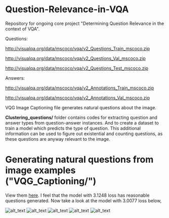 # Question-Relevance-in-VQA
Repository for ongoing core project "Determining Question Relevance in the context of VQA".

Questions:

http://visualqa.org/data/mscoco/vqa/v2_Questions_Train_mscoco.zip

http://visualqa.org/data/mscoco/vqa/v2_Questions_Val_mscoco.zip

http://visualqa.org/data/mscoco/vqa/v2_Questions_Test_mscoco.zip

Answers:

http://visualqa.org/data/mscoco/vqa/v2_Annotations_Train_mscoco.zip

http://visualqa.org/data/mscoco/vqa/v2_Annotations_Val_mscoco.zip

VQG Image Captioning file generates natural questions about the image.

**Clustering_questions/** folder contains codes for extracting question and answer types from question-answer instances. And to create a dataset to train a model which predicts the type of question. This additional information can be used to figure out existential and counting questions, as these questions are anyway relevant to the image.

# Generating natural questions from image examples ("VQG_Captioning/")

View them <a href='https://github.com/Murali81/Question-Relevance-in-Visual-QA/blob/master/VQG_Captioning/tested_samples/'> here</a>. I feel that the model with 3.1248 loss has reasonable questions generated. Now take a look at the model with 3.0077 loss below,

![alt_text](https://github.com/Murali81/Question-Relevance-in-Visual-QA/blob/master/VQG_Captioning/tested_samples/loss_3.0077_47acc/5.PNG)
![alt_text](https://github.com/Murali81/Question-Relevance-in-Visual-QA/blob/master/VQG_Captioning/tested_samples/loss_3.0077_47acc/6.PNG)
![alt_text](https://github.com/Murali81/Question-Relevance-in-Visual-QA/blob/master/VQG_Captioning/tested_samples/loss_3.0077_47acc/7.PNG)
![alt_text](https://github.com/Murali81/Question-Relevance-in-Visual-QA/blob/master/VQG_Captioning/tested_samples/loss_3.0077_47acc/8.PNG)
![alt_text](https://github.com/Murali81/Question-Relevance-in-Visual-QA/blob/master/VQG_Captioning/tested_samples/loss_3.0077_47acc/9.PNG)
